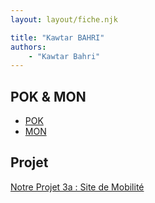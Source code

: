 ```yaml
---
layout: layout/fiche.njk

title: "Kawtar BAHRI"
authors:
    - "Kawtar Bahri"
---
```




## POK & MON

* [POK](./pok)
* [MON](./mon)

## Projet

[Notre Projet 3a : Site de Mobilité](../_projets/Mobilite)
